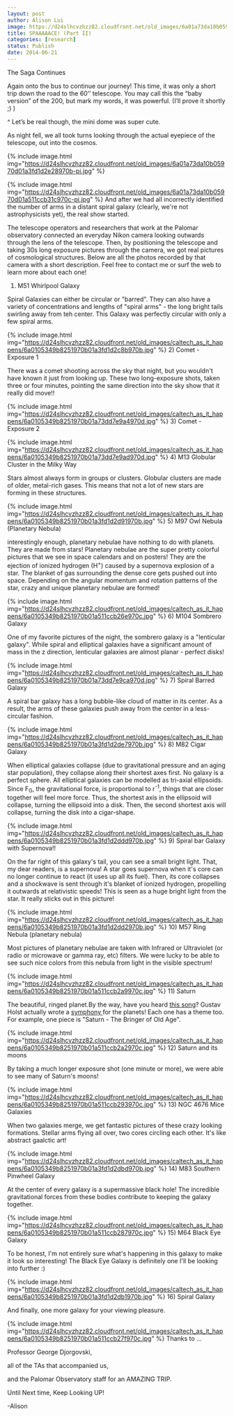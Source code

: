 ```yaml
---
layout: post
author: Alison Lui
image: https://d24slhcvzhzz82.cloudfront.net/old_images/6a01a73da10b05970d01a73dd7ea26970d-pi.jpg
title: SPAAAAACE! (Part II) 
categories: [research]
status: Publish
date: 2014-06-21
---
```



The Saga Continues

Again onto the bus to continue our journey! This time, it was only a short trip down the road to the 60’’ telescope. You may call this the “baby version” of the 200, but mark my words, it was powerful. (I’ll prove it shortly ;) )

<span style="font-size: 14px;">^ Let’s be real though, the mini dome was super cute.

As night fell, we all took turns looking through the actual eyepiece of the telescope, out into the cosmos.


{% include image.html img="https://d24slhcvzhzz82.cloudfront.net/old_images/6a01a73da10b05970d01a3fd1d2e28970b-pi.jpg" %}


{% include image.html img="https://d24slhcvzhzz82.cloudfront.net/old_images/6a01a73da10b05970d01a511ccb31c970c-pi.jpg" %}
And after we had all incorrectly identified the number of arms in a distant spiral galaxy (clearly, we're not astrophysicists yet), the real show started.

The telescope operators and researchers that work at the Palomar observatory connected an everyday Nikon camera looking outwards through the lens of the telescope. Then, by positioning the telescope and taking 30s long exposure pictures through the camera, we got real pictures of cosmological structures. Below are all the photos recorded by that camera with a short description. Feel free to contact me or surf the web to learn more about each one!

1) M51 Whirlpool Galaxy

Spiral Galaxies can either be circular or "barred". They can also have a variety of concentrations and lengths of "spiral arms" - the long bright tails swirling away from teh center. This Galaxy was perfectly circular with only a few spiral arms.


{% include image.html img="https://d24slhcvzhzz82.cloudfront.net/old_images/caltech_as_it_happens/6a0105349b8251970b01a3fd1d2c8b970b.jpg" %}
2) Comet - Exposure 1

There was a comet shooting across the sky that night, but you wouldn't have known it just from looking up. These two long-exposure shots, taken three or four minutes, pointing the same direction into the sky show that it really did move!!

{% include image.html img="https://d24slhcvzhzz82.cloudfront.net/old_images/caltech_as_it_happens/6a0105349b8251970b01a73dd7e9a4970d.jpg" %}
3) Comet - Exposure 2

{% include image.html img="https://d24slhcvzhzz82.cloudfront.net/old_images/caltech_as_it_happens/6a0105349b8251970b01a73dd7e9ad970d.jpg" %}
4) M13 Globular Cluster in the Milky Way

Stars almost always form in groups or clusters. Globular clusters are made of older, metal-rich gases. This means that not a lot of new stars are forming in these structures.


{% include image.html img="https://d24slhcvzhzz82.cloudfront.net/old_images/caltech_as_it_happens/6a0105349b8251970b01a3fd1d2d91970b.jpg" %}
5) M97 Owl Nebula (Planetary Nebula)

interestingly enough, planetary nebulae have nothing to do with planets. They are made from stars! Planetary nebulae are the super pretty colorful pictures that we see in space calendars and on posters! They are the ejection of ionized hydrogen (H<sup>+</sup>) caused by a supernova explosion of a star. The blanket of gas surrounding the dense core gets pushed out into space. Depending on the angular momentum and rotation patterns of the star, crazy and unique planetary nebulae are formed!

{% include image.html img="https://d24slhcvzhzz82.cloudfront.net/old_images/caltech_as_it_happens/6a0105349b8251970b01a511ccb26e970c.jpg" %}
6) M104 Sombrero Galaxy

One of my favorite pictures of the night, the sombrero galaxy is a "lenticular galaxy". While spiral and elliptical galaxies have a significant amount of mass in the z direction, lenticular galaxies are almost planar - perfect disks!

{% include image.html img="https://d24slhcvzhzz82.cloudfront.net/old_images/caltech_as_it_happens/6a0105349b8251970b01a73dd7e9ca970d.jpg" %}
7) Spiral Barred Galaxy

A spiral bar galaxy has a long bubble-like cloud of matter in its center. As a result, the arms of these galaxies push away from the center in a less-circular fashion.


{% include image.html img="https://d24slhcvzhzz82.cloudfront.net/old_images/caltech_as_it_happens/6a0105349b8251970b01a3fd1d2de7970b.jpg" %}
8) M82 Cigar Galaxy

When elliptical galaxies collapse (due to gravitational pressure and an aging star population), they collapse along their shortest axes first. No galaxy is a perfect sphere. All elliptical galaxies can be modelled as tri-axial ellipsoids. Since F<sub>G</sub>, the gravitational force, is proportional to r<sup>-1</sup>, things that are closer together will feel more force. Thus, the shortest axis in the ellipsoid will collapse, turning the ellipsoid into a disk. Then, the second shortest axis will collapse, turning the disk into a cigar-shape.


{% include image.html img="https://d24slhcvzhzz82.cloudfront.net/old_images/caltech_as_it_happens/6a0105349b8251970b01a3fd1d2ddd970b.jpg" %}
9) Spiral bar Galaxy with Supernova!!

On the far right of this galaxy's tail, you can see a small bright light. That, my dear readers, is a supernova! A star goes supernova when it's core can no longer continue to react (it uses up all its fuel). Then, its core collapses and a shockwave is sent through it's blanket of ionized hydrogen, propelling it outwards at relativistic speeds! This is seen as a huge bright light from the star. It really sticks out in this picture!

{% include image.html img="https://d24slhcvzhzz82.cloudfront.net/old_images/caltech_as_it_happens/6a0105349b8251970b01a3fd1d2dd2970b.jpg" %}
10) M57 Ring Nebula (planetary nebula)

Most pictures of planetary nebulae are taken with Infrared or Ultraviolet (or radio or microwave or gamma ray, etc) filters. We were lucky to be able to see such nice colors from this nebula from light in the visible spectrum!

{% include image.html img="https://d24slhcvzhzz82.cloudfront.net/old_images/caltech_as_it_happens/6a0105349b8251970b01a511ccb2a9970c.jpg" %}
11) Saturn

The beautiful, ringed planet.By the way, have you heard <a href="https://www.youtube.com/watch?v=nHX6VXQUJM4" target="_self" title="Saturn - The Bringer of Old Age">this song</a>? Gustav Holst actually wrote a <a href="https://www.youtube.com/watch?v=Jmk5frp6-3Q&amp;list=PLE6996668EC37137C" target="_self" title="The Planets Symphony">symphony </a>for the planets! Each one has a theme too. For example, one piece is "Saturn - The Bringer of Old Age".


{% include image.html img="https://d24slhcvzhzz82.cloudfront.net/old_images/caltech_as_it_happens/6a0105349b8251970b01a511ccb2a2970c.jpg" %}
12) Saturn and its moons

By taking a much longer exposure shot (one minute or more), we were able to see many of Saturn's moons!

{% include image.html img="https://d24slhcvzhzz82.cloudfront.net/old_images/caltech_as_it_happens/6a0105349b8251970b01a511ccb293970c.jpg" %}
13) NGC 4676 Mice Galaxies

When two galaxies merge, we get fantastic pictures of these crazy looking formations. Stellar arms flying all over, two cores circling each other. It's like abstract gaalctic art!

{% include image.html img="https://d24slhcvzhzz82.cloudfront.net/old_images/caltech_as_it_happens/6a0105349b8251970b01a3fd1d2dbd970b.jpg" %}
14) M83 Southern Pinwheel Galaxy

At the center of every galaxy is a supermassive black hole! The incredible gravitational forces from these bodies contribute to keeping the galaxy together.


{% include image.html img="https://d24slhcvzhzz82.cloudfront.net/old_images/caltech_as_it_happens/6a0105349b8251970b01a511ccb287970c.jpg" %}
15) M64 Black Eye Galaxy

To be honest, I'm not entirely sure what's happening in this galaxy to make it look so interesting! The Black Eye Galaxy is definitely one I'll be looking into further :)

{% include image.html img="https://d24slhcvzhzz82.cloudfront.net/old_images/caltech_as_it_happens/6a0105349b8251970b01a3fd1d2db1970b.jpg" %}
16) Spiral Galaxy

And finally, one more galaxy for your viewing pleasure.


{% include image.html img="https://d24slhcvzhzz82.cloudfront.net/old_images/caltech_as_it_happens/6a0105349b8251970b01a511ccb27f970c.jpg" %}
Thanks to …

Professor George Djorgovski,

all of the TAs that accompanied us,

and the Palomar Observatory staff for an AMAZING TRIP.

Until Next time, Keep Looking UP!

-Alison

